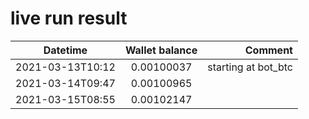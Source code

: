 # live run result
|    Datetime      | Wallet balance |      Comment     |
|------------------|:--------------:|-----------------:|
| 2021-03-13T10:12 |    0.00100037  | starting at bot_btc |
| 2021-03-14T09:47 |    0.00100965  |                     |
| 2021-03-15T08:55 |    0.00102147  |                     |

